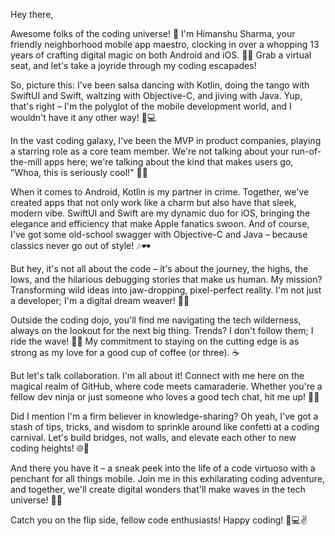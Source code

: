 Hey there, 

Awesome folks of the coding universe! 👋 I'm Himanshu Sharma, your friendly neighborhood mobile app maestro, clocking in over a whopping 13 years of crafting digital magic on both Android and iOS. 
📱✨ Grab a virtual seat, and let's take a joyride through my coding escapades!

So, picture this: I've been salsa dancing with Kotlin, doing the tango with SwiftUI and Swift, waltzing with Objective-C, and jiving with Java. Yup, that's right – I'm the polyglot of the mobile development world, and I wouldn't have it any other way! 💃💻

In the vast coding galaxy, I've been the MVP in product companies, playing a starring role as a core team member. We're not talking about your run-of-the-mill apps here; we're talking about the kind that makes users go, "Whoa, this is seriously cool!" 🚀💡

When it comes to Android, Kotlin is my partner in crime. Together, we've created apps that not only work like a charm but also have that sleek, modern vibe. SwiftUI and Swift are my dynamic duo for iOS, bringing the elegance and efficiency that make Apple fanatics swoon. And of course, I've got some old-school swagger with Objective-C and Java – because classics never go out of style! 🎶🕶️

But hey, it's not all about the code – it's about the journey, the highs, the lows, and the hilarious debugging stories that make us human. My mission? Transforming wild ideas into jaw-dropping, pixel-perfect reality. I'm not just a developer; I'm a digital dream weaver! 🌈✨

Outside the coding dojo, you'll find me navigating the tech wilderness, always on the lookout for the next big thing. Trends? I don't follow them; I ride the wave! 🏄‍♂️ My commitment to staying on the cutting edge is as strong as my love for a good cup of coffee (or three). ☕

But let's talk collaboration. I'm all about it! Connect with me here on the magical realm of GitHub, where code meets camaraderie. Whether you're a fellow dev ninja or just someone who loves a good tech chat, hit me up! 🤝💬

Did I mention I'm a firm believer in knowledge-sharing? Oh yeah, I've got a stash of tips, tricks, and wisdom to sprinkle around like confetti at a coding carnival. Let's build bridges, not walls, and elevate each other to new coding heights! 🌐🚀

And there you have it – a sneak peek into the life of a code virtuoso with a penchant for all things mobile. Join me in this exhilarating coding adventure, and together, we'll create digital wonders that'll make waves in the tech universe! 🚀🌌

Catch you on the flip side, fellow code enthusiasts! Happy coding! 🤖💻✌️

<!--
**codebreaker5163/codebreaker5163** is a ✨ _special_ ✨ repository because its `README.md` (this file) appears on your GitHub profile.

Here are some ideas to get you started:

- 🔭 I’m currently working on ...
- 🌱 I’m currently learning ...
- 👯 I’m looking to collaborate on ...
- 🤔 I’m looking for help with ...
- 💬 Ask me about ...
- 📫 How to reach me: ...
- 😄 Pronouns: ...
- ⚡ Fun fact: ...
-->
